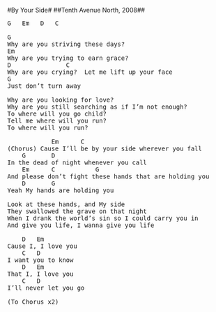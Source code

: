 #By Your Side#
##Tenth Avenue North, 2008##
<pre>
<span class="notes">G   Em   D   C</span>

<span class="notes">G</span>
Why are you striving these days?
<span class="notes">Em</span>
Why are you trying to earn grace?
<span class="notes">D				C</span>
Why are you crying?  Let me lift up your face
<span class="notes">G</span>
Just don’t turn away

Why are you looking for love?
Why are you still searching as if I’m not enough?
To where will you go child?
Tell me where will you run?
To where will you run?

<span class="notes">			Em		C</span>
(Chorus) Cause I’ll be by your side wherever you fall
<span class="notes">	G		D</span>
In the dead of night whenever you call
<span class="notes">	Em		C			G</span>
And please don’t fight these hands that are holding you
<span class="notes">	D		G</span>
Yeah My hands are holding you

Look at these hands, and My side
They swallowed the grave on that night
When I drank the world’s sin so I could carry you in
And give you life, I wanna give you life

<span class="notes">	D	Em</span>
Cause I, I love you
<span class="notes">	C	D</span>
I want you to know
<span class="notes">	D	Em</span>
That I, I love you
<span class="notes">	C	D</span>
I’ll never let you go

(To Chorus x2)
</pre>

